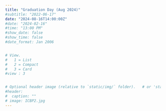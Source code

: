 ```yaml
---
title: "Graduation Day (Aug 2024)"
#subtitle: "2022-06-17"
date: "2024-08-16T14:00:00Z"
#date: "2024-02-16"
#time: "13:00 PM"
#show_date: false
#show_time: false
#date_format: Jan 2006


# View.
#   1 = List
#   2 = Compact
#   3 = Card
#view : 3


# Optional header image (relative to `static/img/` folder).   # or 'static/media' folder ?
#header:
#  caption: ""
# image: ICBP2.jpg
---
```

